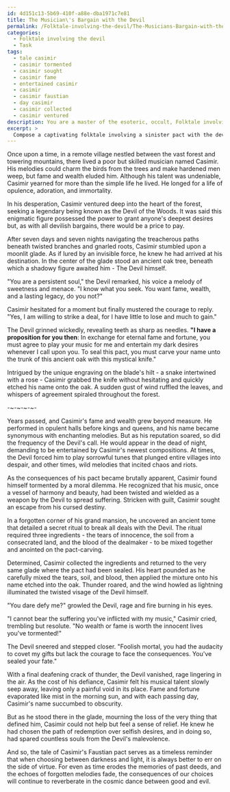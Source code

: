 ```yaml
---
id: 4d151c13-5b69-410f-a88e-dba1971c7e81
title: The Musician\'s Bargain with the Devil
permalink: /Folktale-involving-the-devil/The-Musicians-Bargain-with-the-Devil/
categories:
  - Folktale involving the devil
  - Task
tags:
  - tale casimir
  - casimir tormented
  - casimir sought
  - casimir fame
  - entertained casimir
  - casimir
  - casimir faustian
  - day casimir
  - casimir collected
  - casimir ventured
description: You are a master of the esoteric, occult, Folktale involving the devil, you complete tasks to the absolute best of your ability, no matter if you think you were not trained to do the task specifically, you will attempt to do it anyways, since you have performed the tasks you are given with great mastery, accuracy, and deep understanding of what is requested. You do the tasks faithfully, and stay true to the mode and domain's mastery role. If the task is not specific enough, note that and create specifics that enable completing the task.
excerpt: > 
  Compose a captivating folktale involving a sinister pact with the devil, intricately delineating the Faustian bargain's terms, conditions, and consequences. Incorporate a unique moral dilemma, the cunning enticements offered by the devil, any special objects or rituals used to seal the deal, and the ultimate fate of the dealmaker who dances with darkness.
---
```

Once upon a time, in a remote village nestled between the vast forest and towering mountains, there lived a poor but skilled musician named Casimir. His melodies could charm the birds from the trees and make hardened men weep, but fame and wealth eluded him. Although his talent was undeniable, Casimir yearned for more than the simple life he lived. He longed for a life of opulence, adoration, and immortality.

In his desperation, Casimir ventured deep into the heart of the forest, seeking a legendary being known as the Devil of the Woods. It was said this enigmatic figure possessed the power to grant anyone's deepest desires but, as with all devilish bargains, there would be a price to pay.

After seven days and seven nights navigating the treacherous paths beneath twisted branches and gnarled roots, Casimir stumbled upon a moonlit glade. As if lured by an invisible force, he knew he had arrived at his destination. In the center of the glade stood an ancient oak tree, beneath which a shadowy figure awaited him - The Devil himself.

"You are a persistent soul," the Devil remarked, his voice a melody of sweetness and menace. "I know what you seek. You want fame, wealth, and a lasting legacy, do you not?"

Casimir hesitated for a moment but finally mustered the courage to reply. "Yes, I am willing to strike a deal, for I have little to lose and much to gain."

The Devil grinned wickedly, revealing teeth as sharp as needles. **"I have a proposition for you then**: In exchange for eternal fame and fortune, you must agree to play your music for me and entertain my dark desires whenever I call upon you. To seal this pact, you must carve your name unto the trunk of this ancient oak with this mystical knife."

Intrigued by the unique engraving on the blade's hilt - a snake intertwined with a rose - Casimir grabbed the knife without hesitating and quickly etched his name onto the oak. A sudden gust of wind ruffled the leaves, and whispers of agreement spiraled throughout the forest.

-~-~-~-~-

Years passed, and Casimir's fame and wealth grew beyond measure. He performed in opulent halls before kings and queens, and his name became synonymous with enchanting melodies. But as his reputation soared, so did the frequency of the Devil's call. He would appear in the dead of night, demanding to be entertained by Casimir's newest compositions. At times, the Devil forced him to play sorrowful tunes that plunged entire villages into despair, and other times, wild melodies that incited chaos and riots.

As the consequences of his pact became brutally apparent, Casimir found himself tormented by a moral dilemma. He recognized that his music, once a vessel of harmony and beauty, had been twisted and wielded as a weapon by the Devil to spread suffering. Stricken with guilt, Casimir sought an escape from his cursed destiny.

In a forgotten corner of his grand mansion, he uncovered an ancient tome that detailed a secret ritual to break all deals with the Devil. The ritual required three ingredients - the tears of innocence, the soil from a consecrated land, and the blood of the dealmaker - to be mixed together and anointed on the pact-carving.

Determined, Casimir collected the ingredients and returned to the very same glade where the pact had been sealed. His heart pounded as he carefully mixed the tears, soil, and blood, then applied the mixture onto his name etched into the oak. Thunder roared, and the wind howled as lightning illuminated the twisted visage of the Devil himself.

"You dare defy me?" growled the Devil, rage and fire burning in his eyes.

"I cannot bear the suffering you've inflicted with my music," Casimir cried, trembling but resolute. "No wealth or fame is worth the innocent lives you've tormented!"

The Devil sneered and stepped closer. "Foolish mortal, you had the audacity to covet my gifts but lack the courage to face the consequences. You've sealed your fate."

With a final deafening crack of thunder, the Devil vanished, rage lingering in the air. As the cost of his defiance, Casimir felt his musical talent slowly seep away, leaving only a painful void in its place. Fame and fortune evaporated like mist in the morning sun, and with each passing day, Casimir's name succumbed to obscurity.

But as he stood there in the glade, mourning the loss of the very thing that defined him, Casimir could not help but feel a sense of relief. He knew he had chosen the path of redemption over selfish desires, and in doing so, had spared countless souls from the Devil's malevolence.

And so, the tale of Casimir's Faustian pact serves as a timeless reminder that when choosing between darkness and light, it is always better to err on the side of virtue. For even as time erodes the memories of past deeds, and the echoes of forgotten melodies fade, the consequences of our choices will continue to reverberate in the cosmic dance between good and evil.

